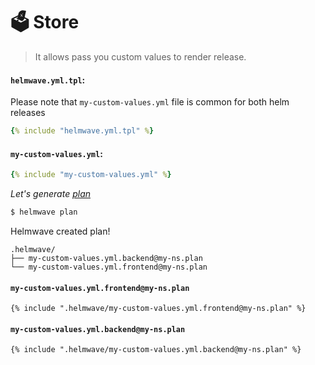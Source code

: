 # 🗳️ Store

> It allows pass you custom values to render release.

#### `helmwave.yml.tpl`:

Please note that `my-custom-values.yml` file is common for both helm releases

```yaml 
{% include "helmwave.yml.tpl" %}
```

#### `my-custom-values.yml`:

```yaml
{% include "my-custom-values.yml" %}
```

*Let's generate [plan](https://helmwave.github.io/cli/#planfile-plan)*

```bash
$ helmwave plan
```

Helmwave created plan!

```
.helmwave/
├── my-custom-values.yml.backend@my-ns.plan
└── my-custom-values.yml.frontend@my-ns.plan
```

#### `my-custom-values.yml.frontend@my-ns.plan`

```
{% include ".helmwave/my-custom-values.yml.frontend@my-ns.plan" %}
```


#### `my-custom-values.yml.backend@my-ns.plan`

```
{% include ".helmwave/my-custom-values.yml.backend@my-ns.plan" %}
```

